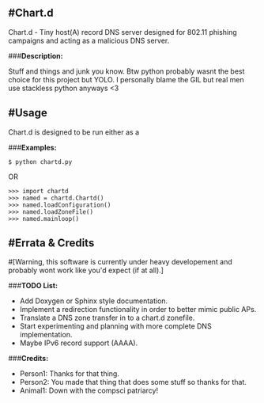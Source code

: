 #__Chart.d__
--

Chart.d - Tiny host(A) record DNS server designed for 802.11 phishing campaigns and acting as a malicious DNS server.

###__Description:__

Stuff and things and junk you know. Btw python probably wasnt the best choice for this project but YOLO. I personally blame the GIL but real men use stackless python anyways <3


#__Usage__
---

Chart.d is designed to be run either as a 

###__Examples:__

    $ python chartd.py

OR

    >>> import chartd
    >>> named = chartd.Chartd()
    >>> named.loadConfiguration()
    >>> named.loadZoneFile()
    >>> named.mainloop()


#__Errata & Credits__
---

#[Warning, this software is currently under heavy developement and probably wont work like you'd expect (if at all).]

###__TODO List:__

* Add Doxygen or Sphinx style documentation.
* Implement a redirection functionality in order to better mimic public APs.
* Translate a DNS zone transfer in to a chart.d zonefile.
* Start experimenting and planning with more complete DNS implementation.
* Maybe IPv6 record support (AAAA).

###__Credits:__

* Person1: Thanks for that thing.
* Person2: You made that thing that does some stuff so thanks for that.
* Animal1: Down with the compsci patriarcy!
